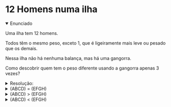 # 12 Homens numa ilha

<details open>
<summary >Enunciado</summary>

Uma ilha tem 12 homens.

Todos têm o mesmo peso, exceto 1, que é ligeiramente mais leve ou pesado que os demais.

Nessa ilha não há nenhuma balança, mas há uma gangorra.

Como descobrir quem tem o peso diferente usando a gangorra apenas 3 vezes?
</details>

<details>
<summary>Resolução: </summary>

Vamos supor que os 12 homens se chamam: A, B, C, D, E, F, G, H, I, J, K, L.

A primeira pesagem é (ABCD) com (EFGH) e ficando de fora (IJKL).

Resulta em 3 possibilidades
</details>

<details>
<summary>(ABCD) = (EFGH)</summary>
Conclusão: o diferente está entre (IJKL)

Segunda pesagem: IJ ? KA

* IJ = KA:

  Conclusão: L (+) ou L(-)

  Terceira pesagem: L ? A

  * L > A => L(+)
  * L < A => L(-)
* IJ > KA:

  Conclusão: IJ (+) ou K (-)

  Terceira pesagem: I ? J

  * I = J: K (-)
  * I > J: I (+)
  * I < J: J (+)
* IJ < KA:

  Conclusão: IJ (-) ou K (+)

  Terceira pesagem: I ? J

  * I = J: K (+)
  * I > J: J (-)
  * I < J: I (-)

</details>

<details>
<summary>(ABCD) > (EFGH)</summary>
Conclusão: (ABCD) (+) ou (EFGH) (-)

Segunda pesagem: ABE ? CFI
* ABE = CFI:

  Conclusão: D (+), G (-) ou H (-)

  Terceira Pesagem: G ? H
  * G = H: D (+)
  * G > H: H (-)
  * G < H: G (-)
* ABE > CFI:

  Conclusão: A (+), B (+) ou F (-)

  Terceira Pesagem: A ? B
  * A = B: F (-)
  * A > B: A (+)
  * A < B: B (+)
* ABE < CFI:

  Conclusão: E (-) ou  C (+)

  Terceira Pesagem: EC ? IJ
  * EC > IJ: C (+)
  * EC < IJ: E (-)
</details>



<details>
<summary >(ABCD) < (EFGH)</summary>
Conclusão (ABCD) (-) ou (EFGH) (+)

Segunda pesagem: ABE ? CFI
* ABE = CFI:

  Conclusão: D (-), G (+) ou H (+)

  Terceira pesagem: G ? H
  * G = H: D (-)
  * G > H: G (+)
  * G < H: H (+)
* ABE > CFI:

  Conclusão: E (+), C (-)

  Terceira Pesagem: EC ? IJ
  * EC > IJ: E (+)
  * EC < IJ: C (-)
* ABE < CFI:

  Conclusão: A (-), B (-), F (+)

  Terceira pesagem: A ? B
  * A = B: F (+)
  * A > B: B (-)
  * A < B: A (-)

</details>
